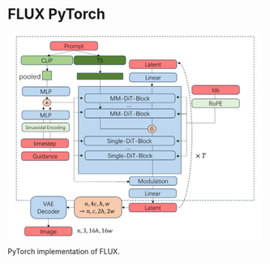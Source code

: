 # FLUX PyTorch

<p align="center">
  <img src="FLUX.png" alt="FLUX" style="display:block; margin:auto; width:680px;" />
</p>

PyTorch implementation of FLUX.

